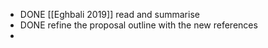 - DONE [[Eghbali 2019]] read and summarise
- DONE refine the proposal outline with the new references
-